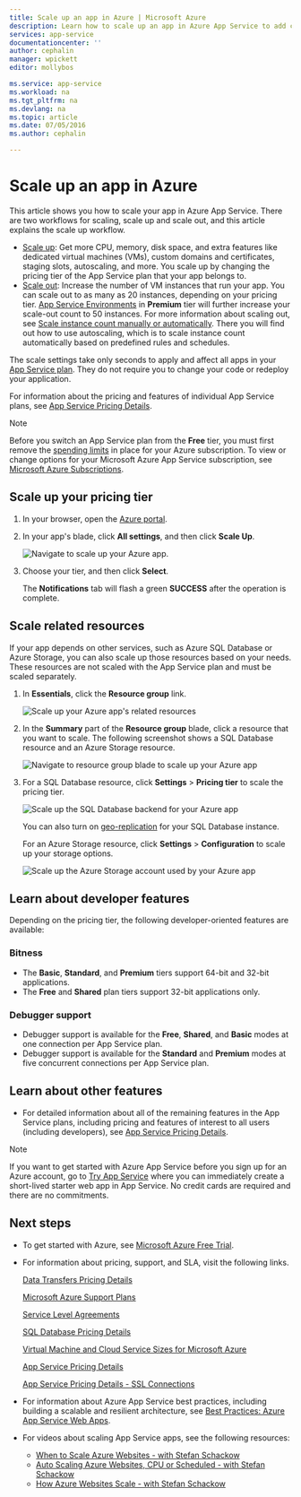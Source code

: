 ```yaml
---
title: Scale up an app in Azure | Microsoft Azure
description: Learn how to scale up an app in Azure App Service to add capacity and features.
services: app-service
documentationcenter: ''
author: cephalin
manager: wpickett
editor: mollybos

ms.service: app-service
ms.workload: na
ms.tgt_pltfrm: na
ms.devlang: na
ms.topic: article
ms.date: 07/05/2016
ms.author: cephalin

---
```

# Scale up an app in Azure
This article shows you how to scale your app in Azure App Service. There are two workflows for scaling, scale up and scale out, and this article explains the scale up workflow.

* [Scale up](https://en.wikipedia.org/wiki/Scalability#Horizontal_and_vertical_scaling): Get more CPU, memory, disk space, and extra features
  like dedicated virtual machines (VMs), custom domains and certificates, staging slots, autoscaling, and more. You scale up by changing the pricing tier of the
  App Service plan that your app belongs to.
* [Scale out](https://en.wikipedia.org/wiki/Scalability#Horizontal_and_vertical_scaling): Increase the number of VM instances that run your app.
  You can scale out to as many as 20 instances, depending on your pricing tier. [App Service Environments](../app-service/app-service-app-service-environments-readme.md)
  in **Premium** tier will further increase your scale-out count to 50 instances. For more information about scaling out, see
  [Scale instance count manually or automatically](../azure-portal/insights-how-to-scale.md). There you will find out how
  to use autoscaling, which is to scale instance count automatically based on predefined rules and schedules.

The scale settings take only seconds to apply and affect all apps in your [App Service plan](../app-service/azure-web-sites-web-hosting-plans-in-depth-overview.md).
They do not require you to change your code or redeploy your application.

For information about the pricing and features of individual App Service plans, see [App Service Pricing Details](/pricing/details/web-sites/).  

> [!NOTE]
> Before you switch an App Service plan from the **Free** tier, you must first remove the [spending limits](/pricing/spending-limits/) in place for your Azure subscription. To view or change options for your Microsoft Azure App Service subscription, see [Microsoft Azure Subscriptions][azuresubscriptions].
> 
> 

<a name="scalingsharedorbasic"></a>
<a name="scalingstandard"></a>

## Scale up your pricing tier
1. In your browser, open the [Azure portal][portal].
2. In your app's blade, click **All settings**, and then click **Scale Up**.
   
    ![Navigate to scale up your Azure app.][ChooseWHP]
3. Choose your tier, and then click **Select**.
   
    The **Notifications** tab will flash a green **SUCCESS** after the operation is complete.

<a name="ScalingSQLServer"></a>

## Scale related resources
If your app depends on other services, such as Azure SQL Database or Azure Storage, you can also scale up those resources
based on your needs. These resources are not scaled with the App Service plan and must be scaled separately.

1. In **Essentials**, click the **Resource group** link.
   
    ![Scale up your Azure app's related resources](./media/web-sites-scale/RGEssentialsLink.png)
2. In the **Summary** part of the **Resource group** blade, click a resource that you want to scale. The following screenshot
   shows a SQL Database resource and an Azure Storage resource.
   
    ![Navigate to resource group blade to scale up your Azure app](./media/web-sites-scale/ResourceGroup.png)
3. For a SQL Database resource, click **Settings** > **Pricing tier** to scale the pricing tier.
   
    ![Scale up the SQL Database backend for your Azure app](./media/web-sites-scale/ScaleDatabase.png)
   
    You can also turn on [geo-replication](../sql-database/sql-database-geo-replication-overview.md) for your SQL Database instance.
   
    For an Azure Storage resource, click **Settings** > **Configuration** to scale up your storage options.
   
    ![Scale up the Azure Storage account used by your Azure app](./media/web-sites-scale/ScaleStorage.png)

<a name="devfeatures"></a>

## Learn about developer features
Depending on the pricing tier, the following developer-oriented features are available:

### Bitness
* The **Basic**, **Standard**, and **Premium** tiers support 64-bit and 32-bit applications.
* The **Free** and **Shared** plan tiers support 32-bit applications only.

### Debugger support
* Debugger support is available for the **Free**, **Shared**, and **Basic** modes at one connection per App Service plan.
* Debugger support is available for the **Standard** and **Premium** modes at five concurrent connections per App Service plan.

<a name="OtherFeatures"></a>

## Learn about other features
* For detailed information about all of the remaining features in the App Service plans, including pricing and features of interest to all users (including developers), see [App Service Pricing Details](/pricing/details/web-sites/).

> [!NOTE]
> If you want to get started with Azure App Service before you sign up for an Azure account, go to [Try App Service](http://go.microsoft.com/fwlink/?LinkId=523751) where you can immediately create a short-lived starter web app in App Service. No credit cards are required and there are no commitments.
> 
> 

<a name="Next Steps"></a>

## Next steps
* To get started with Azure, see [Microsoft Azure Free Trial](/pricing/free-trial/).
* For information about pricing, support, and SLA, visit the following links.
  
    [Data Transfers Pricing Details](/pricing/details/data-transfers/)
  
    [Microsoft Azure Support Plans](/support/plans/)
  
    [Service Level Agreements](/support/legal/sla/)
  
    [SQL Database Pricing Details](/pricing/details/sql-database/)
  
    [Virtual Machine and Cloud Service Sizes for Microsoft Azure][vmsizes]
  
    [App Service Pricing Details](/pricing/details/app-service/)
  
    [App Service Pricing Details - SSL Connections](/pricing/details/web-sites/#ssl-connections)
* For information about Azure App Service best practices, including building a scalable and resilient architecture, see [Best Practices: Azure App Service Web Apps](http://blogs.msdn.com/b/windowsazure/archive/2014/02/10/best-practices-windows-azure-websites-waws.aspx).
* For videos about scaling App Service apps, see the following resources:
  
  * [When to Scale Azure Websites - with Stefan Schackow](/documentation/videos/azure-web-sites-free-vs-standard-scaling/)
  * [Auto Scaling Azure Websites, CPU or Scheduled - with Stefan Schackow](/documentation/videos/auto-scaling-azure-web-sites/)
  * [How Azure Websites Scale - with Stefan Schackow](/documentation/videos/how-azure-web-sites-scale/)

<!-- LINKS -->
[vmsizes]:/pricing/details/app-service/
[SQLaccountsbilling]:http://go.microsoft.com/fwlink/?LinkId=234930
[azuresubscriptions]:http://go.microsoft.com/fwlink/?LinkID=235288
[portal]: https://portal.azure.com/

<!-- IMAGES -->
[ChooseWHP]: ./media/web-sites-scale/scale1ChooseWHP.png
[ChooseBasicInstances]: ./media/web-sites-scale/scale2InstancesBasic.png
[SaveButton]: ./media/web-sites-scale/05SaveButton.png
[BasicComplete]: ./media/web-sites-scale/06BasicComplete.png
[ScaleStandard]: ./media/web-sites-scale/scale3InstancesStandard.png
[Autoscale]: ./media/web-sites-scale/scale4AutoScale.png
[SetTargetMetrics]: ./media/web-sites-scale/scale5AutoScaleTargetMetrics.png
[SetFirstRule]: ./media/web-sites-scale/scale6AutoScaleFirstRule.png
[SetSecondRule]: ./media/web-sites-scale/scale7AutoScaleSecondRule.png
[SetThirdRule]: ./media/web-sites-scale/scale8AutoScaleThirdRule.png
[SetRulesFinal]: ./media/web-sites-scale/scale9AutoScaleFinal.png
[ResourceGroup]: ./media/web-sites-scale/scale10ResourceGroup.png
[ScaleDatabase]: ./media/web-sites-scale/scale11SQLScale.png
[GeoReplication]: ./media/web-sites-scale/scale12SQLGeoReplication.png
